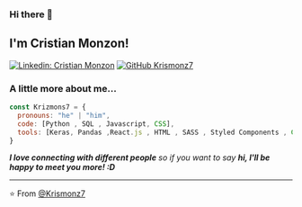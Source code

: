 ### Hi there 👋

<h2> I'm Cristian Monzon!</h2>

[![Linkedin: Cristian Monzon](https://cdn-icons-png.flaticon.com/128/1384/1384858.png)](https://www.linkedin.com/in/cristian-monzon/)
[![GitHub Krismonz7](https://img.shields.io/github/followers/thaiane?label=follow&style=social)](https://github.com/Krismonz7)


### A little more about me...  

```javascript
const Krizmons7 = {
  pronouns: "he" | "him",
  code: [Python , SQL , Javascript, CSS],
  tools: [Keras, Pandas ,React.js , HTML , SASS , Styled Components , CSS , Jest.js , Vite , SASS]
}
```
 <em><b>I love connecting with different people</b> so if you want to say <b>hi, I'll be happy to meet you more! :D </b> </em>

---

⭐️ From [@Krismonz7](https://github.com/Krismonz7)

<!--
**Krismonz7/Krismonz7** is a ✨ _special_ ✨ repository because its `README.md` (this file) appears on your GitHub profile.

Here are some ideas to get you started:

- 🔭 I’m currently working on ...
- 🌱 I’m currently learning ...
- 👯 I’m looking to collaborate on ...
- 🤔 I’m looking for help with ...
- 💬 Ask me about ...
- 📫 How to reach me: ...
- 😄 Pronouns: ...
- ⚡ Fun fact: ...
-->
